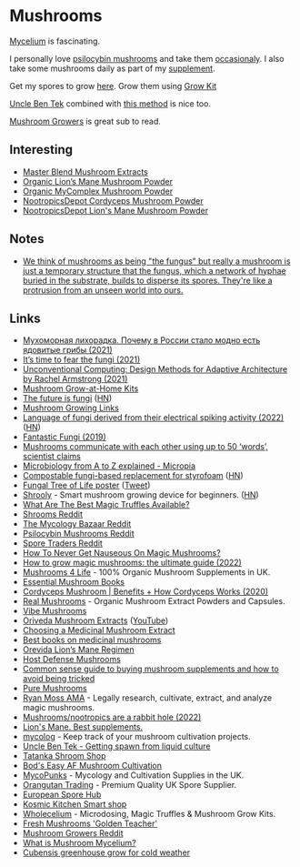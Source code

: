 # Mushrooms

[Mycelium](https://www.micropia.nl/en/discover/microbiology/mycelium/) is fascinating.

I personally love [psilocybin mushrooms](https://en.wikipedia.org/wiki/Psilocybin_mushroom) and take them [occasionaly](../drugs/psychedelics/psychedelics.md). I also take some mushrooms daily as part of my [supplement](../health/nutrition/supplements.md).

Get my spores to grow [here](https://orangutantradingco.com/). Grow them using [Grow Kit](https://mycopunks.com/products/beginner-fruit-in-the-bag-mushroom-grow-kit)

[Uncle Ben Tek](https://www.reddit.com/r/shrooms/comments/dbzy8e/uncle_ben_tek_aka_spiderman_tek_full_instructions/) combined with [this method](https://www.shroomery.org/forums/showflat.php/Number/25274461/fpart/all/vc/1) is nice too.

[Mushroom Growers](https://www.reddit.com/r/MushroomGrowers/) is great sub to read.

## Interesting

- [Master Blend Mushroom Extracts](https://vibemushrooms.ca/products/master-blend)
- [Organic Lion’s Mane Mushroom Powder](https://mushrooms4life.com/shop/lions-mane-mushroom-powder-60g/)
- [Organic MyComplex Mushroom Powder](https://mushrooms4life.com/shop/mushroom-complex-powder-60g/)
- [NootropicsDepot Cordyceps Mushroom Powder](https://nootropicsdepot.com/cordyceps-militaris-10-1-whole-fruiting-body-medicinal-mushroom-extract-powder/)
- [NootropicsDepot Lion's Mane Mushroom Powder](https://nootropicsdepot.com/lions-mane-mushroom-powder-8-1-extract/)

## Notes

- [We think of mushrooms as being "the fungus" but really a mushroom is just a temporary structure that the fungus, which a network of hyphae buried in the substrate, builds to disperse its spores. They're like a protrusion from an unseen world into ours.](https://twitter.com/NotBrunoAgain/status/1520055622997270534)

## Links

- [Мухоморная лихорадка. Почему в России стало модно есть ядовитые грибы (2021)](https://www.youtube.com/watch?v=FqXjVJ92wVs)
- [It’s time to fear the fungi (2021)](https://arstechnica.com/science/2021/11/its-time-to-fear-the-fungi/)
- [Unconventional Computing: Design Methods for Adaptive Architecture by Rachel Armstrong (2021)](https://www.goodreads.com/book/show/19991631-unconventional-computing)
- [Mushroom Grow-at-Home Kits](https://foragersgalley.com/product-category/grow-at-home-kits/)
- [The future is fungi](https://www.australiangeographic.com.au/topics/science-environment/2022/02/the-future-is-fungi/) ([HN](https://news.ycombinator.com/item?id=30451567))
- [Mushroom Growing Links](https://drive.google.com/file/d/1ox3R_zSmffWf4yLmy6447-c9fhodbSJ7/view?usp=sharing)
- [Language of fungi derived from their electrical spiking activity (2022)](https://royalsocietypublishing.org/doi/10.1098/rsos.211926) ([HN](https://news.ycombinator.com/item?id=30931998))
- [Fantastic Fungi (2019)](https://letterboxd.com/film/fantastic-fungi/)
- [Mushrooms communicate with each other using up to 50 ‘words’, scientist claims](https://www.reddit.com/r/science/comments/txma6h/mushrooms_communicate_with_each_other_using_up_to/)
- [Microbiology from A to Z explained - Micropia](https://www.micropia.nl/en/discover/microbiology/mycelium/)
- [Compostable fungi-based replacement for styrofoam](https://www.soma.eco/our-materials) ([HN](https://news.ycombinator.com/item?id=31165988))
- [Fungal Tree of Life poster](http://group.szbk.u-szeged.hu/sysbiol/nagy-laszlo-lab-poster.html) ([Tweet](https://twitter.com/laszlognagy/status/1522471810809450496))
- [Shrooly](https://shrooly.com/) - Smart mushroom growing device for beginners. ([HN](https://news.ycombinator.com/item?id=32055924))
- [What Are The Best Magic Truffles Available?](https://www.youtube.com/watch?v=9e3BVgz8Amo)
- [Shrooms Reddit](https://www.reddit.com/r/shrooms/)
- [The Mycology Bazaar Reddit](https://www.reddit.com/r/MycoBazaar/)
- [Psilocybin Mushrooms Reddit](https://www.reddit.com/r/PsilocybinMushrooms/)
- [Spore Traders Reddit](https://www.reddit.com/r/sporetraders/)
- [How To Never Get Nauseous On Magic Mushrooms?](https://www.youtube.com/watch?v=ExJ_v-ErGS0)
- [How to grow magic mushrooms: the ultimate guide (2022)](https://realchems.net/blog/post/how-to-grow-magic-mushrooms-the-ultimate-guide)
- [Mushrooms 4 Life](https://mushrooms4life.com/) - 100% Organic Mushroom Supplements in UK.
- [Essential Mushroom Books](https://mushrooms4life.com/shop/cat/mushroom-books/)
- [Cordyceps Mushroom | Benefits + How Cordyceps Works (2020)](https://www.youtube.com/watch?v=Y3GcIlcGCsQ)
- [Real Mushrooms](https://www.realmushrooms.com/) - Organic Mushroom Extract Powders and Capsules.
- [Vibe Mushrooms](https://vibemushrooms.ca/)
- [Oriveda Mushroom Extracts](https://www.oriveda.store/) ([YouTube](https://www.youtube.com/channel/UCU5Vg4aCbLPb7hIUliSFAdw/videos))
- [Choosing a Medicinal Mushroom Extract](https://www.youtube.com/watch?v=0oN97ltqt0E)
- [Best books on medicinal mushrooms](https://www.reddit.com/r/MushroomSupplements/comments/wbxltr/if_you_could_recommend_one_book_on_medicinal/)
- [Orevida Lion’s Mane Regimen](https://www.reddit.com/r/MushroomSupplements/comments/urno8y/orevida_lions_mane_regimen/)
- [Host Defense Mushrooms](https://hostdefense.com/)
- [Common sense guide to buying mushroom supplements and how to avoid being tricked](https://www.reddit.com/r/MushroomSupplements/comments/a3cf7b/common_sense_guide_to_buying_mushroom_supplements/)
- [Pure Mushrooms](https://www.puremushrooms.com.au/)
- [Ryan Moss AMA](https://www.reddit.com/r/IAmA/comments/o4d2d0/i_am_ryan_moss_i_legally_research_cultivate/) - Legally research, cultivate, extract, and analyze magic mushrooms.
- [Mushrooms/nootropics are a rabbit hole (2022)](https://www.reddit.com/r/Nootropics/comments/ycvxtc/this_mushroomsnootropics_thing_is_a_freaking/)
- [Lion's Mane. Best supplements.](https://www.reddit.com/r/MushroomSupplements/comments/ssb1yf/updated_repost_2022_lions_mane_best_supplements/)
- [mycolog](https://github.com/codesoap/mycolog) - Keep track of your mushroom cultivation projects.
- [Uncle Ben Tek - Getting spawn from liquid culture](https://www.reddit.com/r/shrooms/comments/dbzy8e/uncle_ben_tek_aka_spiderman_tek_full_instructions/)
- [Tatanka Shroom Shop](https://www.tatanka.nl/shroomshop/)
- [Bod's Easy AF Mushroom Cultivation](https://www.shroomery.org/forums/showflat.php/Number/25274461/fpart/all/vc/1)
- [MycoPunks](https://mycopunks.com/) - Mycology and Cultivation Supplies in the UK.
- [Orangutan Trading](https://orangutantradingco.com/) - Premium Quality UK Spore Supplier.
- [European Spore Hub](https://www.reddit.com/r/EUSporeHub/)
- [Kosmic Kitchen Smart shop](https://www.kosmickitchen.eu/)
- [Wholecelium](https://www.wholecelium.com/) - Microdosing, Magic Truffles & Mushroom Grow Kits.
- [Fresh Mushrooms 'Golden Teacher'](https://www.zamnesia.com/3722-fresh-mushrooms-golden-teacher.html)
- [Mushroom Growers Reddit](https://www.reddit.com/r/MushroomGrowers/)
- [What is Mushroom Mycelium?](https://www.youtube.com/watch?v=vnRDzotcQ9U)
- [Cubensis greenhouse grow for cold weather](https://www.reddit.com/r/druggardening/comments/ohbu4o/cubensis_greenhouse_grow_for_cold_weather_in/)
